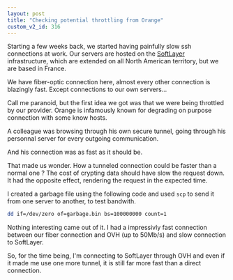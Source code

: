 ```yaml
---
layout: post
title: "Checking potential throttling from Orange"
custom_v2_id: 316
---
```


Starting a few weeks back, we started having painfully slow ssh connections at
work. Our servers are hosted on the [SoftLayer
](http://www.softlayer.com/)infrastructure, which are extended on all North
American territory, but we are based in France.

We have fiber-optic connection here, almost every other connection is
blazingly fast. Except connections to our own servers...

Call me paranoid, but the first idea we got was that we were being throttled
by our provider. Orange is infamously known for degrading on purpose
connection with some know hosts.

A colleague was browsing through his own secure tunnel, going through his
personnal server for every outgoing communication.

And his connection was as fast as it should be.

That made us wonder. How a tunneled connection could be faster than a normal
one ? The cost of crypting data should have slow the request down. It had the
opposite effect, rendering the request in the expected time.

I created a garbage file using the following code and used `scp` to send it
from one server to another, to test bandwith.

    
```sh
dd if=/dev/zero of=garbage.bin bs=100000000 count=1
```

Nothing interesting came out of it. I had a impressivly fast connection
between our fiber connection and OVH (up to 50Mb/s) and slow connection to
SoftLayer.

So, for the time being, I'm connecting to SoftLayer through OVH and even if it
made me use one more tunnel, it is still far more fast than a direct
connection.

